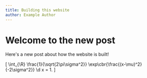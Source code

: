 ```yaml
---
title: Building this website
author: Example Author
---
```


# Welcome to the new post

Here's a new post about how the website is built!

\[
\int_{\R} \frac{1}{\sqrt{2\pi\sigma^2}} \exp\cbr{\frac{(x-\mu)^2}{-2\sigma^2}} \d x = 1.
\]
